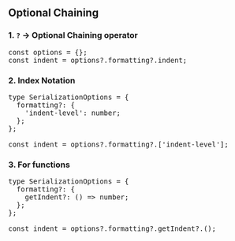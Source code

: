 ## Optional Chaining

### 1. `?` -> Optional Chaining operator

<pre>
const options = {};
const indent = options?.formatting?.indent;
</pre>

### 2. Index Notation

<pre>
type SerializationOptions = {
  formatting?: {
    'indent-level': number;
  };
};

const indent = options?.formatting?.['indent-level'];
</pre>

### 3. For functions

<pre>
type SerializationOptions = {
  formatting?: {
    getIndent?: () => number;
  };
};

const indent = options?.formatting?.getIndent?.();
</pre>
